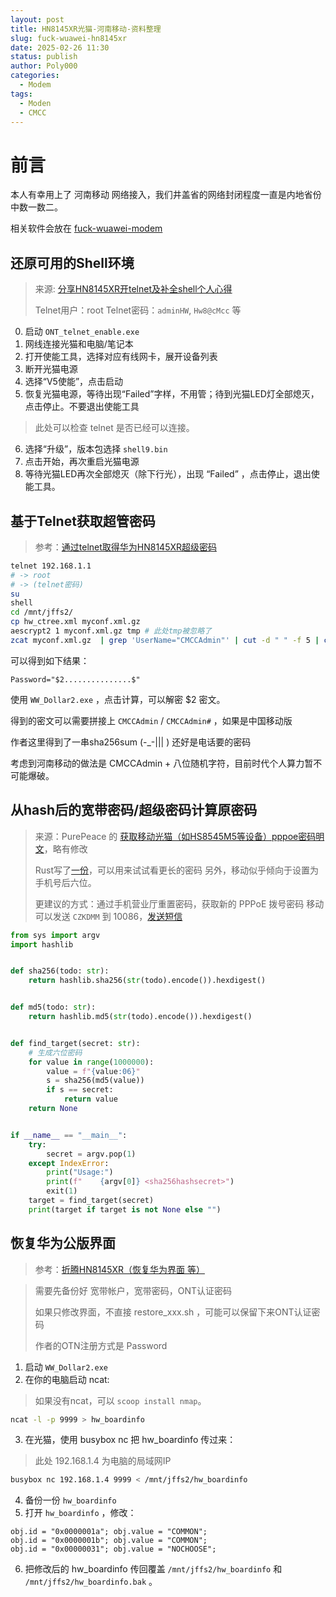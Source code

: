 ```yaml
---
layout: post
title: HN8145XR光猫-河南移动-资料整理
slug: fuck-wuawei-hn8145xr
date: 2025-02-26 11:30
status: publish
author: Poly000
categories: 
  - Modem
tags: 
  - Moden
  - CMCC
---
```


# 前言

本人有幸用上了 河南移动 网络接入，我们井盖省的网络封闭程度一直是内地省份中数一数二。

相关软件会放在 [fuck-wuawei-modem](https://github.com/mokurin000/fuck-wuawei-modem)


## 还原可用的Shell环境

> 来源: [分享HN8145XR开telnet及补全shell个人心得][1]
>
> Telnet用户：root
> Telnet密码：`adminHW`, `Hw8@cMcc` 等

0. 启动 `ONT_telnet_enable.exe`
1. 网线连接光猫和电脑/笔记本
2. 打开使能工具，选择对应有线网卡，展开设备列表
3. 断开光猫电源
4. 选择“V5使能”，点击启动
5. 恢复光猫电源，等待出现“Failed”字样，不用管；待到光猫LED灯全部熄灭，点击停止。不要退出使能工具
> 此处可以检查 telnet 是否已经可以连接。
6. 选择“升级”，版本包选择 `shell9.bin`
7. 点击开始，再次重启光猫电源
8. 等待光猫LED再次全部熄灭（除下行光），出现 “Failed” ，点击停止，退出使能工具。

## 基于Telnet获取超管密码

> 参考：[通过telnet取得华为HN8145XR超级密码][3]

```bash
telnet 192.168.1.1
# -> root
# -> (telnet密码)
su
shell
cd /mnt/jffs2/
cp hw_ctree.xml myconf.xml.gz
aescrypt2 1 myconf.xml.gz tmp # 此处tmp被忽略了
zcat myconf.xml.gz  | grep 'UserName="CMCCAdmin"' | cut -d " " -f 5 | cut -d = -f 2
```

可以得到如下结果：

```text
Password="$2...............$"
```

使用 `WW_Dollar2.exe` ，点击计算，可以解密 $2 密文。

得到的密文可以需要拼接上 `CMCCAdmin` / `CMCCAdmin#` ，如果是中国移动版

作者这里得到了一串sha256sum (-_-||| ) 还好是电话要的密码

考虑到河南移动的做法是 CMCCAdmin + 八位随机字符，目前时代个人算力暂不可能爆破。

## 从hash后的宽带密码/超级密码计算原密码

> 来源：PurePeace 的 [获取移动光猫（如HS8545M5等设备）pppoe密码明文][0]，略有修改
>
> Rust写了[一份][4]，可以用来试试看更长的密码
> 另外，移动似乎倾向于设置为手机号后六位。
>
> 更建议的方式：通过手机营业厅重置密码，获取新的 PPPoE 拨号密码
> 移动可以发送 `CZKDMM` 到 10086，[发送短信](sms:+10086?&body=CZKDMM)

```python
from sys import argv
import hashlib


def sha256(todo: str):
    return hashlib.sha256(str(todo).encode()).hexdigest()


def md5(todo: str):
    return hashlib.md5(str(todo).encode()).hexdigest()


def find_target(secret: str):
    # 生成六位密码
    for value in range(1000000):
        value = f"{value:06}"
        s = sha256(md5(value))
        if s == secret:
            return value
    return None


if __name__ == "__main__":
    try:
        secret = argv.pop(1)
    except IndexError:
        print("Usage:")
        print(f"    {argv[0]} <sha256hashsecret>")
        exit(1)
    target = find_target(secret)
    print(target if target is not None else "")
```

## 恢复华为公版界面

> 参考：[折腾HN8145XR（恢复华为界面 等）][2]

> 需要先备份好 宽带帐户，宽带密码，ONT认证密码
>
> 如果只修改界面，不直接 restore_xxx.sh ，可能可以保留下来ONT认证密码
>
> 作者的OTN注册方式是 Password

1. 启动 `WW_Dollar2.exe`
2. 在你的电脑启动 ncat:

> 如果没有ncat，可以 `scoop install nmap`。

```bash
ncat -l -p 9999 > hw_boardinfo
```

3. 在光猫，使用 busybox nc 把 hw_boardinfo 传过来：
> 此处 192.168.1.4 为电脑的局域网IP

```bash
busybox nc 192.168.1.4 9999 < /mnt/jffs2/hw_boardinfo
```

4. 备份一份 `hw_boardinfo`
5. 打开 `hw_boardinfo` ，修改：

```text
obj.id = "0x0000001a"; obj.value = "COMMON";
obj.id = "0x0000001b"; obj.value = "COMMON";
obj.id = "0x00000031"; obj.value = "NOCHOOSE"; 
```

6. 把修改后的 hw_boardinfo 传回覆盖 `/mnt/jffs2/hw_boardinfo` 和 `/mnt/jffs2/hw_boardinfo.bak` 。

[0]: https://blog.csdn.net/qq_26373925/article/details/112798210
[1]: https://www.right.com.cn/forum/thread-8339357-1-1.html
[2]: https://www.chinadsl.net/thread-172911-1-1.html
[3]: https://www.silencetime.com/index.php/archives/359/
[4]: https://github.com/mokurin000/hw-hash-bruteforce